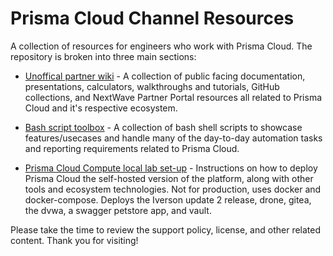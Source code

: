 # Prisma Cloud Channel Resources

A collection of resources for engineers who work with Prisma Cloud. The repository is broken into three main sections: 

* [Unoffical partner wiki](https://github.com/PaloAltoNetworks/prisma_channel_resources/blob/main/panw-partner-wiki-main/README.md) - A collection of public facing documentation, presentations, calculators, walkthroughs and tutorials, GitHub collections, and NextWave Partner Portal resources all related to Prisma Cloud and it's respective ecosystem. 

* [Bash script toolbox](https://github.com/PaloAltoNetworks/prisma_channel_resources/blob/main/prisma_bash_toolbox-main/README.md) - A collection of bash shell scripts to showcase features/usecases and handle many of the day-to-day automation tasks and reporting requirements related to Prisma Cloud. 

* [Prisma Cloud Compute local lab set-up](https://github.com/PaloAltoNetworks/prisma_channel_resources/tree/main/lab_deploy) - Instructions on how to deploy Prisma Cloud the self-hosted version of the platform, along with other tools and ecosystem technologies. Not for production, uses docker and docker-compose. Deploys the Iverson update 2 release, drone, gitea, the dvwa, a swagger petstore app, and vault.  

Please take the time to review the support policy, license, and other related content. Thank you for visiting!
